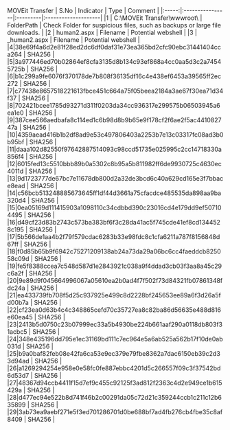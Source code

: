MOVEit Transfer
| S.No | Indicator            | Type   | Comment |
|:-----:|:----------------|:---------|:--------------------|
|1  | C:\MOVEit Transfer\wwwroot\  | FolderPath  |  Check Folder for suspicious files, such as backups or large file downloads. |
|2  | human2.aspx  | Filename  |  Potential webshell |
|3  | _human2.aspx  | Filename  |  Potential webshell |
|4|38e69f4a6d2e81f28ed2dc6df0daf31e73ea365bd2cfc90ebc31441404cca264 | SHA256 | 
|5|3a977446ed70b02864ef8cfa3135d8b134c93ef868a4cc0aa5d3c2a74545725b | SHA256 | 
|6|b1c299a9fe6076f370178de7b808f36135df16c4e438ef6453a39565ff2ec272 | SHA256 | 
|7|c77438e8657518221613fbce451c664a75f05beea2184a3ae67f30ea71d34f37 | SHA256 | 
|8|702421bcee1785d93271d311f0203da34cc936317e299575b06503945a6ea1e0 | SHA256 | 
|9|387cee566aedbafa8c114ed1c6b98d8b9b65e9f178cf2f6ae2f5ac441082747a | SHA256 | 
|10|4359aead416b1b2df8ad9e53c497806403a2253b7e13c03317fc08ad3b0b95bf | SHA256 | 
|11|daaa102d82550f97642887514093c98ccd51735e025995c2cc14718330a856f4 | SHA256 | 
|12|6015fed13c5510bbb89b0a5302c8b95a5b811982ff6de9930725c4630ec4011d | SHA256 | 
|13|9d1723777de67bc7e11678db800d2a32de3bcd6c40a629cd165e3f7bbace8ead | SHA256 | 
|14|c56bcb513248885673645ff1df44d3661a75cfacdce485535da898aa9ba320d4 | SHA256 | 
|15|0ea05169d111415903a1098110c34cdbbd390c23016cd4e179dd9ef507104495 | SHA256 | 
|16|d49cf23d83b2743c573ba383bf6f3c28da41ac5f745cde41ef8cd1344528c195 | SHA256 | 
|17|5b566de1aa4b2f79f579cdac6283b33e98fdc8c1cfa6211a787f8156848d67ff | SHA256 | 
|18|f0d85b65b9f6942c75271209138ab24a73da29a06bc6cc4faeddcb825058c09d | SHA256 | 
|19|fe5f8388ccea7c548d587d1e2843921c038a9f4ddad3cb03f3aa8a45c29c6a2f | SHA256 | 
|20|9e89d9f045664996067a05610ea2b0ad4f7f502f73d84321fb07861348fdc24a | SHA256 | 
|21|ea433739fb708f5d25c937925e499c8d2228bf245653ee89a6f3d26a5fd00b7a | SHA256 | 
|22|cf23ea0d63b4c4c348865cefd70c35727ea8c82ba86d56635e488d816e60ea45 | SHA256 | 
|23|2413b5d0750c23b07999ec33a5b4930be224b661aaf290a0118db803f31acbc5 | SHA256 | 
|24|348e435196dd795e1ec31169bd111c7ec964e5a6ab525a562b17f10de0ab031d | SHA256 | 
|25|b9a0baf82feb08e42fa6ca53e9ec379e79fbe8362a7dac6150eb39c2d33d94ad | SHA256 | 
|26|a1269294254e958e0e58fc0fe887ebbc4201d5c266557f09c3f37542bd6d53d7 | SHA256 | 
|27|48367d94ccb4411f15d7ef9c455c92125f3ad812f2363c4d2e949ce1b615429a | SHA256 | 
|28|d477ec94e522b8d741f46b2c00291da05c72d21c359244ccb1c211c12b635899 | SHA256 | 
|29|3ab73ea9aebf271e5f3ed701286701d0be688bf7ad4fb276cb4fbe35c8af8409 | SHA256 | 
